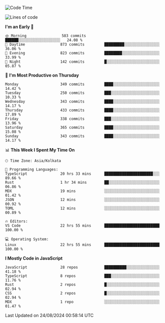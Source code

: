 <!--START_SECTION:waka-->
![Code Time](http://img.shields.io/badge/Code%20Time-1%2C174%20hrs%2025%20mins-blue)

![Lines of code](https://img.shields.io/badge/From%20Hello%20World%20I%27ve%20Written-1.9%20million%20lines%20of%20code-blue)

**I'm an Early 🐤** 

```text
🌞 Morning                583 commits         ██████░░░░░░░░░░░░░░░░░░░   24.08 % 
🌆 Daytime                873 commits         █████████░░░░░░░░░░░░░░░░   36.06 % 
🌃 Evening                823 commits         ████████░░░░░░░░░░░░░░░░░   33.99 % 
🌙 Night                  142 commits         █░░░░░░░░░░░░░░░░░░░░░░░░   05.87 % 
```
📅 **I'm Most Productive on Thursday** 

```text
Monday                   349 commits         ████░░░░░░░░░░░░░░░░░░░░░   14.42 % 
Tuesday                  250 commits         ███░░░░░░░░░░░░░░░░░░░░░░   10.33 % 
Wednesday                343 commits         ████░░░░░░░░░░░░░░░░░░░░░   14.17 % 
Thursday                 433 commits         ████░░░░░░░░░░░░░░░░░░░░░   17.89 % 
Friday                   338 commits         ███░░░░░░░░░░░░░░░░░░░░░░   13.96 % 
Saturday                 365 commits         ████░░░░░░░░░░░░░░░░░░░░░   15.08 % 
Sunday                   343 commits         ████░░░░░░░░░░░░░░░░░░░░░   14.17 % 
```


📊 **This Week I Spent My Time On** 

```text
🕑︎ Time Zone: Asia/Kolkata

💬 Programming Languages: 
TypeScript               20 hrs 33 mins      ██████████████████████░░░   89.66 % 
Rust                     1 hr 34 mins        ██░░░░░░░░░░░░░░░░░░░░░░░   06.86 % 
MDX                      19 mins             ░░░░░░░░░░░░░░░░░░░░░░░░░   01.42 % 
JSON                     12 mins             ░░░░░░░░░░░░░░░░░░░░░░░░░   00.92 % 
TOML                     12 mins             ░░░░░░░░░░░░░░░░░░░░░░░░░   00.89 % 

🔥 Editors: 
VS Code                  22 hrs 55 mins      █████████████████████████   100.00 % 

💻 Operating System: 
Linux                    22 hrs 55 mins      █████████████████████████   100.00 % 
```

**I Mostly Code in JavaScript** 

```text
JavaScript               28 repos            ██████████░░░░░░░░░░░░░░░   41.18 % 
TypeScript               8 repos             ███░░░░░░░░░░░░░░░░░░░░░░   11.76 % 
Rust                     2 repos             █░░░░░░░░░░░░░░░░░░░░░░░░   02.94 % 
CSS                      2 repos             █░░░░░░░░░░░░░░░░░░░░░░░░   02.94 % 
MDX                      1 repo              ░░░░░░░░░░░░░░░░░░░░░░░░░   01.47 % 
```




 Last Updated on 24/08/2024 00:58:14 UTC
<!--END_SECTION:waka-->
<!--
**bhishekprajapati/bhishekprajapati** is a ✨ _special_ ✨ repository because its `README.md` (this file) appears on your GitHub profile.

Here are some ideas to get you started:

- 🔭 I’m currently working on ...
- 🌱 I’m currently learning ...
- 👯 I’m looking to collaborate on ...
- 🤔 I’m looking for help with ...
- 💬 Ask me about ...
- 📫 How to reach me: ...
- 😄 Pronouns: ...
- ⚡ Fun fact: ...
-->

